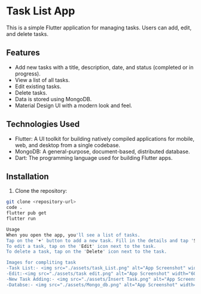 # Task List App

This is a simple Flutter application for managing tasks. Users can add, edit, and delete tasks.

## Features

- Add new tasks with a title, description, date, and status (completed or in progress).
- View a list of all tasks.
- Edit existing tasks.
- Delete tasks.
- Data is stored using MongoDB.
- Material Design UI with a modern look and feel.

## Technologies Used

- Flutter: A UI toolkit for building natively compiled applications for mobile, web, and desktop from a single codebase.
- MongoDB: A general-purpose, document-based, distributed database.
- Dart: The programming language used for building Flutter apps.

## Installation

1. Clone the repository:

```bash
git clone <repository-url>
code .
flutter pub get
flutter run

Usage
When you open the app, you'll see a list of tasks.
Tap on the '+' button to add a new task. Fill in the details and tap 'Save'.
To edit a task, tap on the 'Edit' icon next to the task.
To delete a task, tap on the 'Delete' icon next to the task.

Images for compliting task 
-Task List:- <img src="./assets/task_List.png" alt="App Screenshot" width="600"/>,
-Edit:-<img src="./assets/task edit.png" alt="App Screenshot" width="600"/>,
-New Task Adding:- <img src="./assets/Insert Task.png" alt="App Screenshot" width="600"/>,
-Databse:- <img src="./assets/Mongo_db.png" alt="App Screenshot" width="600"/>,

